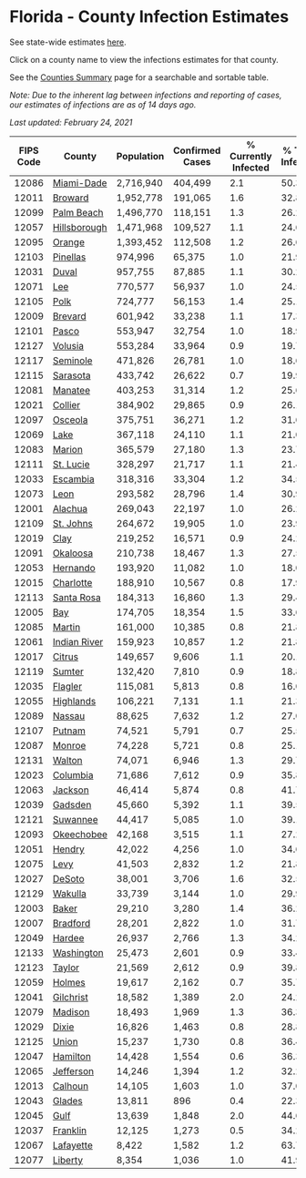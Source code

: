# Florida - County Infection Estimates

See state-wide estimates [here](/infections/us-fl).

Click on a county name to view the infections estimates for that county.

See the [Counties Summary](/infections/summary-counties) page for a searchable and sortable table.

*Note: Due to the inherent lag between infections and reporting of cases, our estimates of infections are as of 14 days ago.*

*Last updated: February 24, 2021*

|   FIPS Code |                       County |   Population |   Confirmed Cases |   % Currently Infected |   % Total Infected |
|-------------|------------------------------|--------------|-------------------|------------------------|--------------------|
|       12086 |     [Miami-Dade](miami-dade) |    2,716,940 |           404,499 |                    2.1 |               50.3 |
|       12011 |           [Broward](broward) |    1,952,778 |           191,065 |                    1.6 |               32.8 |
|       12099 |     [Palm Beach](palm-beach) |    1,496,770 |           118,151 |                    1.3 |               26.2 |
|       12057 | [Hillsborough](hillsborough) |    1,471,968 |           109,527 |                    1.1 |               24.6 |
|       12095 |             [Orange](orange) |    1,393,452 |           112,508 |                    1.2 |               26.6 |
|       12103 |         [Pinellas](pinellas) |      974,996 |            65,375 |                    1.0 |               21.9 |
|       12031 |               [Duval](duval) |      957,755 |            87,885 |                    1.1 |               30.2 |
|       12071 |                   [Lee](lee) |      770,577 |            56,937 |                    1.0 |               24.5 |
|       12105 |                 [Polk](polk) |      724,777 |            56,153 |                    1.4 |               25.1 |
|       12009 |           [Brevard](brevard) |      601,942 |            33,238 |                    1.1 |               17.3 |
|       12101 |               [Pasco](pasco) |      553,947 |            32,754 |                    1.0 |               18.9 |
|       12127 |           [Volusia](volusia) |      553,284 |            33,964 |                    0.9 |               19.7 |
|       12117 |         [Seminole](seminole) |      471,826 |            26,781 |                    1.0 |               18.6 |
|       12115 |         [Sarasota](sarasota) |      433,742 |            26,622 |                    0.7 |               19.9 |
|       12081 |           [Manatee](manatee) |      403,253 |            31,314 |                    1.2 |               25.6 |
|       12021 |           [Collier](collier) |      384,902 |            29,865 |                    0.9 |               26.1 |
|       12097 |           [Osceola](osceola) |      375,751 |            36,271 |                    1.2 |               31.6 |
|       12069 |                 [Lake](lake) |      367,118 |            24,110 |                    1.1 |               21.0 |
|       12083 |             [Marion](marion) |      365,579 |            27,180 |                    1.3 |               23.7 |
|       12111 |       [St. Lucie](st.-lucie) |      328,297 |            21,717 |                    1.1 |               21.4 |
|       12033 |         [Escambia](escambia) |      318,316 |            33,304 |                    1.2 |               34.5 |
|       12073 |                 [Leon](leon) |      293,582 |            28,796 |                    1.4 |               30.9 |
|       12001 |           [Alachua](alachua) |      269,043 |            22,197 |                    1.0 |               26.2 |
|       12109 |       [St. Johns](st.-johns) |      264,672 |            19,905 |                    1.0 |               23.9 |
|       12019 |                 [Clay](clay) |      219,252 |            16,571 |                    0.9 |               24.2 |
|       12091 |         [Okaloosa](okaloosa) |      210,738 |            18,467 |                    1.3 |               27.5 |
|       12053 |         [Hernando](hernando) |      193,920 |            11,082 |                    1.0 |               18.0 |
|       12015 |       [Charlotte](charlotte) |      188,910 |            10,567 |                    0.8 |               17.9 |
|       12113 |     [Santa Rosa](santa-rosa) |      184,313 |            16,860 |                    1.3 |               29.4 |
|       12005 |                   [Bay](bay) |      174,705 |            18,354 |                    1.5 |               33.6 |
|       12085 |             [Martin](martin) |      161,000 |            10,385 |                    0.8 |               21.8 |
|       12061 | [Indian River](indian-river) |      159,923 |            10,857 |                    1.2 |               21.8 |
|       12017 |             [Citrus](citrus) |      149,657 |             9,606 |                    1.1 |               20.1 |
|       12119 |             [Sumter](sumter) |      132,420 |             7,810 |                    0.9 |               18.8 |
|       12035 |           [Flagler](flagler) |      115,081 |             5,813 |                    0.8 |               16.0 |
|       12055 |       [Highlands](highlands) |      106,221 |             7,131 |                    1.1 |               21.3 |
|       12089 |             [Nassau](nassau) |       88,625 |             7,632 |                    1.2 |               27.0 |
|       12107 |             [Putnam](putnam) |       74,521 |             5,791 |                    0.7 |               25.5 |
|       12087 |             [Monroe](monroe) |       74,228 |             5,721 |                    0.8 |               25.1 |
|       12131 |             [Walton](walton) |       74,071 |             6,946 |                    1.3 |               29.7 |
|       12023 |         [Columbia](columbia) |       71,686 |             7,612 |                    0.9 |               35.8 |
|       12063 |           [Jackson](jackson) |       46,414 |             5,874 |                    0.8 |               41.7 |
|       12039 |           [Gadsden](gadsden) |       45,660 |             5,392 |                    1.1 |               39.5 |
|       12121 |         [Suwannee](suwannee) |       44,417 |             5,085 |                    1.0 |               39.1 |
|       12093 |     [Okeechobee](okeechobee) |       42,168 |             3,515 |                    1.1 |               27.2 |
|       12051 |             [Hendry](hendry) |       42,022 |             4,256 |                    1.0 |               34.6 |
|       12075 |                 [Levy](levy) |       41,503 |             2,832 |                    1.2 |               21.8 |
|       12027 |             [DeSoto](desoto) |       38,001 |             3,706 |                    1.6 |               32.5 |
|       12129 |           [Wakulla](wakulla) |       33,739 |             3,144 |                    1.0 |               29.9 |
|       12003 |               [Baker](baker) |       29,210 |             3,280 |                    1.4 |               36.2 |
|       12007 |         [Bradford](bradford) |       28,201 |             2,822 |                    1.0 |               31.7 |
|       12049 |             [Hardee](hardee) |       26,937 |             2,766 |                    1.3 |               34.2 |
|       12133 |     [Washington](washington) |       25,473 |             2,601 |                    0.9 |               33.4 |
|       12123 |             [Taylor](taylor) |       21,569 |             2,612 |                    0.9 |               39.8 |
|       12059 |             [Holmes](holmes) |       19,617 |             2,162 |                    0.7 |               35.7 |
|       12041 |       [Gilchrist](gilchrist) |       18,582 |             1,389 |                    2.0 |               24.2 |
|       12079 |           [Madison](madison) |       18,493 |             1,969 |                    1.3 |               36.3 |
|       12029 |               [Dixie](dixie) |       16,826 |             1,463 |                    0.8 |               28.8 |
|       12125 |               [Union](union) |       15,237 |             1,730 |                    0.8 |               36.4 |
|       12047 |         [Hamilton](hamilton) |       14,428 |             1,554 |                    0.6 |               36.3 |
|       12065 |       [Jefferson](jefferson) |       14,246 |             1,394 |                    1.2 |               32.2 |
|       12013 |           [Calhoun](calhoun) |       14,105 |             1,603 |                    1.0 |               37.0 |
|       12043 |             [Glades](glades) |       13,811 |               896 |                    0.4 |               22.3 |
|       12045 |                 [Gulf](gulf) |       13,639 |             1,848 |                    2.0 |               44.6 |
|       12037 |         [Franklin](franklin) |       12,125 |             1,273 |                    0.5 |               34.2 |
|       12067 |       [Lafayette](lafayette) |        8,422 |             1,582 |                    1.2 |               63.7 |
|       12077 |           [Liberty](liberty) |        8,354 |             1,036 |                    1.0 |               41.9 |